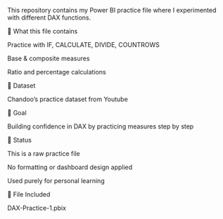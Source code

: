 This repository contains my Power BI practice file where I experimented with different DAX functions.

📌 What this file contains

Practice with IF, CALCULATE, DIVIDE, COUNTROWS

Base & composite measures

Ratio and percentage calculations

📌 Dataset

Chandoo’s practice dataset from Youtube

📌 Goal

Building confidence in DAX by practicing measures step by step

📌 Status

This is a raw practice file

No formatting or dashboard design applied

Used purely for personal learning

📂 File Included

DAX-Practice-1.pbix
